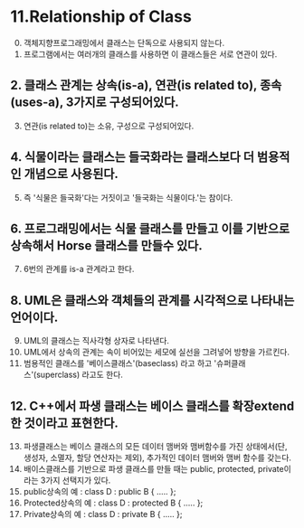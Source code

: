 # 11.Relationship of Class

0. 객체지향프로그래밍에서 클래스는 단독으로 사용되지 않는다.
1. 프로그램에서는 여러개의 클래스를 사용하면 이 클래스들은 서로 연관이 있다.
## 2. 클래스 관계는 상속(is-a), 연관(is related to), 종속(uses-a), 3가지로 구성되어있다.
3. 연관(is related to)는 소유, 구성으로 구성되어있다.
## 4. 식물이라는 클래스는 들국화라는 클래스보다 더 범용적인 개념으로 사용된다.
5. 즉 '식물은 들국화'다는 거짓이고 '들국화는 식물이다.'는 참이다.
## 6. 프로그래밍에서는 식물 클래스를 만들고 이를 기반으로 상속해서 Horse 클래스를 만들수 있다.
7. 6번의 관계를 is-a 관계라고 한다.
## 8. UML은 클래스와 객체들의 관계를 시각적으로 나타내는 언어이다.
9. UML의 클래스는 직사각형 상자로 나타낸다.
10. UML에서 상속의 관계는 속이 비어있는 세모에 실선을 그려넣어 방향을 가르킨다.
11. 범용적인 클래스를 '베이스클래스'(baseclass) 라고 하고 '슈퍼클래스'(superclass) 라고도 한다.
## 12. C++에서 파생 클래스는 베이스 클래스를 확장extend한 것이라고 표현한다.
13. 파생클래스는 베이스 클래스의 모든 데이터 맴버와 맴버함수를 가진 상태에서(단, 생성자, 소멸자, 할당 연산자는 제외), 추가적인 데이터 맴버와 맴버 함수를 갖는다.
14. 배이스클래스를 기반으로 파생 클래스를 만들 때는 public, protected, private이라는 3가지 선택지가 있다.
15. public상속의 예 :  class D : public B { ..... };
16. Protected상속의 예 :  class D : protected B { ..... };
17. Private상속의 예 :  class D : private B { ..... };

